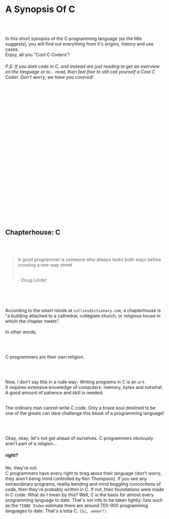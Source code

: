 # A Synopsis Of C

<br />
<br />

In this short synopsis of the C programming language (as the title suggests), you will find out everything from it's origins, history and use cases. <br />
Enjoy, all you "Cool C Coders"!



<h6> P.S: If you dont code in C, and instead are just reading to get an overview on the language or to... read, then feel free to still call yourself a Cool C Coder. Don't worry, we have you covered! </h6>


<br />
<br />
<br />
<br />
<br />
<br />
<br />
<br />
<br />
<br />
<br />
<br />
<br />
<br />
<br />
<br />
<br />
<br />
<br />
<br />
<br />
<br />
<br />
<br />


## Chapterhouse: C

<br />
<br />

>A good programmer is someone who always looks both ways before crossing a one-way street <br /> <br />
>
>  *- Doug Linder*

<br />
<br />
<br />

According to the smart minds at `collinsdictionary.com`, a chapterhouse is "a building attached to a cathedral, collegiate church, or religious house in which the chapter meets". <br /> <br />
In other words,

<br />
<br />

C programmers are their own religion.

<br />
<br />

Now, I don't say this in a rude way- Writing programs in C is an *`art`*. <br />
It requires extensive knowledge of computers: memory, bytes and notwhat. A good amount of patience and skill is needed. <br /> <br >

The ordinary man cannot write C code. Only a brave soul destined to be one of the greats can dare challenge this beast of a programming language!


<br />
<br />

Okay, okay, let's not get ahead of ourselves. C programmers obviously aren't part of a religion... <h5> right? </h5>

No, they're not. <br />
C programmers have every right to brag about their language (don't worry, they aren't being mind controlled by Ken Thompson). If you see any extraordinary programs, reality bending and mind boggling concoctions of code, then they're probably written in C. If not, their foundations were made in C code. What do I mean by this? Well, C is the basis for almost every programming language to date. That's not info to be taken lightly: lists such as the `TIOBE Index` estimate there are around 700-900 programming languages to date. That's a lotta C. `(Si, senor!)`



